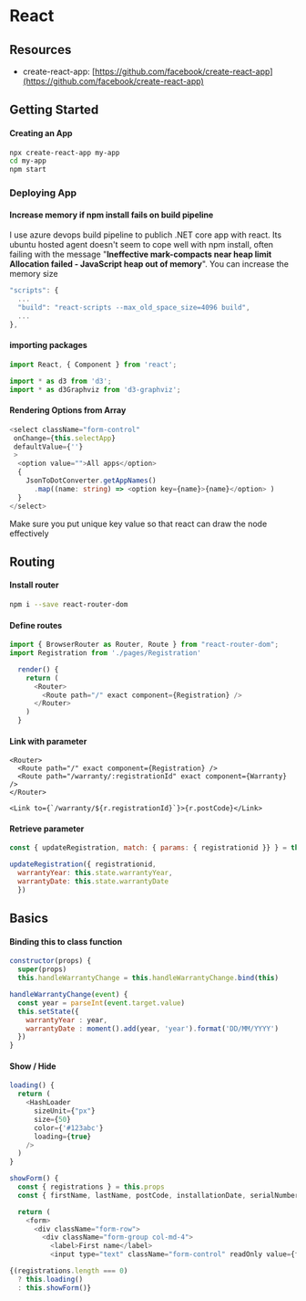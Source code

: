 # React

## Resources

* create-react-app: [https://github.com/facebook/create-react-app](https://github.com/facebook/create-react-app)

## Getting Started

#### Creating an App

```bash
npx create-react-app my-app
cd my-app
npm start
```

### Deploying App

#### Increase memory if npm install fails on build pipeline

I use azure devops build pipeline to publich .NET core app with react. Its ubuntu hosted agent doesn't seem to cope well with npm install, often failing with the message "**Ineffective mark-compacts near heap limit Allocation failed - JavaScript heap out of memory**". You can increase the memory size

```javascript
"scripts": {
  ...
  "build": "react-scripts --max_old_space_size=4096 build",
  ...
},
```

#### importing packages

```javascript
import React, { Component } from 'react';

import * as d3 from 'd3';
import * as d3Graphviz from 'd3-graphviz';
```

#### Rendering Options from Array

```typescript
<select className="form-control" 
 onChange={this.selectApp}
 defaultValue={''}
 >
  <option value="">All apps</option>
  {
    JsonToDotConverter.getAppNames()
      .map((name: string) => <option key={name}>{name}</option> ) 
  }
</select>
```

Make sure you put unique key value so that react can draw the node effectively

## Routing

#### Install router

```bash
npm i --save react-router-dom
```

#### Define routes

```javascript
import { BrowserRouter as Router, Route } from "react-router-dom";
import Registration from './pages/Registration'

  render() {
    return (
      <Router>
        <Route path="/" exact component={Registration} />
      </Router>
    )
  }
```

#### Link with parameter

```markup
<Router>
  <Route path="/" exact component={Registration} />
  <Route path="/warranty/:registrationId" exact component={Warranty} />
</Router>

<Link to={`/warranty/${r.registrationId}`}>{r.postCode}</Link>
```

#### Retrieve parameter

```javascript
const { updateRegistration, match: { params: { registrationid }} } = this.props

updateRegistration({ registrationid, 
  warrantyYear: this.state.warrantyYear,
  warrantyDate: this.state.warrantyDate
  })
```

## Basics

#### Binding this to class function

```javascript
constructor(props) {
  super(props)
  this.handleWarrantyChange = this.handleWarrantyChange.bind(this)

handleWarrantyChange(event) {
  const year = parseInt(event.target.value)
  this.setState({ 
    warrantyYear : year,
    warrantyDate : moment().add(year, 'year').format('DD/MM/YYYY') 
  })
}
```

#### Show / Hide

```javascript
loading() {
  return (
    <HashLoader
      sizeUnit={"px"}
      size={50}
      color={'#123abc'}
      loading={true}
    />
  )
}

showForm() {
  const { registrations } = this.props
  const { firstName, lastName, postCode, installationDate, serialNumber, model } = registrations[0]

  return (
    <form>
      <div className="form-row">
        <div className="form-group col-md-4">
          <label>First name</label>
          <input type="text" className="form-control" readOnly value={firstName} />

{(registrations.length === 0) 
  ? this.loading() 
  : this.showForm()}
```



